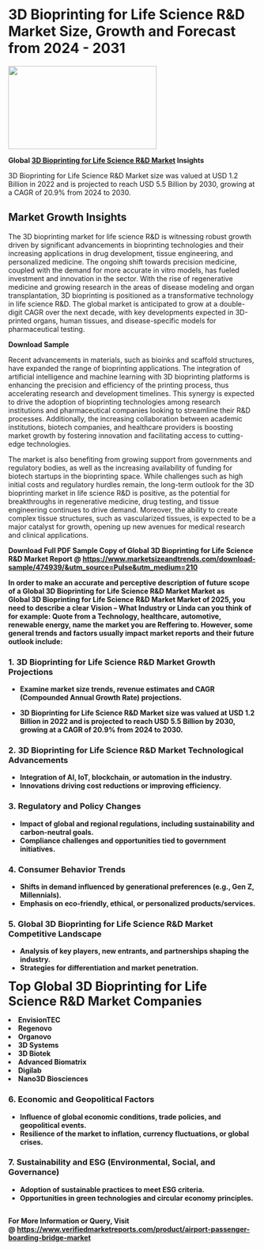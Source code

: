 <H1>3D Bioprinting for Life Science R&D Market Size, Growth and Forecast from 2024 - 2031</H1><img class="aligncenter size-medium wp-image-584254" src="https://thirdeyenews.in/wp-content/uploads/2024/09/Global-Market-Research-300x168.jpeg" alt="" width="300" height="168" /><p><strong>Global&nbsp;<a href="https://www.marketsizeandtrends.com/download-sample/474939/&amp;utm_source=Pulse&amp;utm_medium=210">3D Bioprinting for Life Science R&D Market</a> Insights</strong></p><p>3D Bioprinting for Life Science R&D Market size was valued at USD 1.2 Billion in 2022 and is projected to reach USD 5.5 Billion by 2030, growing at a CAGR of 20.9% from 2024 to 2030.</p><p><h2>Market Growth Insights</h2> <p>The 3D bioprinting market for life science R&D is witnessing robust growth driven by significant advancements in bioprinting technologies and their increasing applications in drug development, tissue engineering, and personalized medicine. The ongoing shift towards precision medicine, coupled with the demand for more accurate in vitro models, has fueled investment and innovation in the sector. With the rise of regenerative medicine and growing research in the areas of disease modeling and organ transplantation, 3D bioprinting is positioned as a transformative technology in life science R&D. The global market is anticipated to grow at a double-digit CAGR over the next decade, with key developments expected in 3D-printed organs, human tissues, and disease-specific models for pharmaceutical testing.</p> <p><strong>Download Sample</strong></p> <p>Recent advancements in materials, such as bioinks and scaffold structures, have expanded the range of bioprinting applications. The integration of artificial intelligence and machine learning with 3D bioprinting platforms is enhancing the precision and efficiency of the printing process, thus accelerating research and development timelines. This synergy is expected to drive the adoption of bioprinting technologies among research institutions and pharmaceutical companies looking to streamline their R&D processes. Additionally, the increasing collaboration between academic institutions, biotech companies, and healthcare providers is boosting market growth by fostering innovation and facilitating access to cutting-edge technologies.</p> <p>The market is also benefiting from growing support from governments and regulatory bodies, as well as the increasing availability of funding for biotech startups in the bioprinting space. While challenges such as high initial costs and regulatory hurdles remain, the long-term outlook for the 3D bioprinting market in life science R&D is positive, as the potential for breakthroughs in regenerative medicine, drug testing, and tissue engineering continues to drive demand. Moreover, the ability to create complex tissue structures, such as vascularized tissues, is expected to be a major catalyst for growth, opening up new avenues for medical research and clinical applications.</p> <p><strong></p><p><span class=""><strong>Download Full PDF Sample Copy of Global 3D Bioprinting for Life Science R&D Market Report</strong> @ <a href="https://www.marketsizeandtrends.com/download-sample/474939/&amp;utm_source=Pulse&amp;utm_medium=210" target="_blank">https://www.marketsizeandtrends.com/download-sample/474939/&amp;utm_source=Pulse&amp;utm_medium=210</a></span></p><p>In order to make an accurate and perceptive description of future scope of a Global&nbsp;3D Bioprinting for Life Science R&D Market Market as Global&nbsp;3D Bioprinting for Life Science R&D Market Market of 2025, you need to describe a clear Vision &ndash; What Industry or Linda can you think of for example: Quote from a Technology, healthcare, automotive, renewable energy, name the market you are Reffering to. However, some general trends and factors usually impact market reports and their future outlook include:</p><h3>1.&nbsp;<strong>3D Bioprinting for Life Science R&D Market Growth Projections</strong></h3><ul><li>Examine market size trends, revenue estimates and CAGR (Compounded Annual Growth Rate) projections.</li><li><p>3D Bioprinting for Life Science R&D Market size was valued at USD 1.2 Billion in 2022 and is projected to reach USD 5.5 Billion by 2030, growing at a CAGR of 20.9% from 2024 to 2030.</p></li></ul><h3>2.&nbsp;<strong>3D Bioprinting for Life Science R&D Market Technological Advancements</strong></h3><ul><li>Integration of AI, IoT, blockchain, or automation in the industry.</li><li>Innovations driving cost reductions or improving efficiency.</li></ul><h3>3.&nbsp;<strong>Regulatory and Policy Changes</strong></h3><ul><li>Impact of global and regional regulations, including sustainability and carbon-neutral goals.</li><li>Compliance challenges and opportunities tied to government initiatives.</li></ul><h3>4.&nbsp;<strong>Consumer Behavior Trends</strong></h3><ul><li>Shifts in demand influenced by generational preferences (e.g., Gen Z, Millennials).</li><li>Emphasis on eco-friendly, ethical, or personalized products/services.</li></ul><h3>5.&nbsp;<strong>Global 3D Bioprinting for Life Science R&D Market Competitive Landscape</strong></h3><ul><li>Analysis of key players, new entrants, and partnerships shaping the industry.</li><li>Strategies for differentiation and market penetration.</li></ul><p data-pm-slice="1 1 []"><span style="color: inherit; font-family: inherit; font-size: 25px;">Top Global 3D Bioprinting for Life Science R&D Market Companies</span></p><div class="" data-test-id=""><p><li>EnvisionTEC</li><li> Regenovo</li><li> Organovo</li><li> 3D Systems</li><li> 3D Biotek</li><li> Advanced Biomatrix</li><li> Digilab</li><li> Nano3D Biosciences</li></p></div><h3>6.&nbsp;<strong>Economic and Geopolitical Factors</strong></h3><ul><li>Influence of global economic conditions, trade policies, and geopolitical events.</li><li>Resilience of the market to inflation, currency fluctuations, or global crises.</li></ul><h3>7.&nbsp;<strong>Sustainability and ESG (Environmental, Social, and Governance)</strong></h3><ul><li>Adoption of sustainable practices to meet ESG criteria.</li><li>Opportunities in green technologies and circular economy principles.</li></ul><h2><strong style="font-size: 14px;">For More Information or Query, Visit @&nbsp;</strong><a style="background-color: #ffffff; font-size: 14px;" href="https://www.marketsizeandtrends.com/report/3d-bioprinting-for-life-science-rd-market/" target="_blank">https://www.verifiedmarketreports.com/product/airport-passenger-boarding-bridge-market</a></h2>
